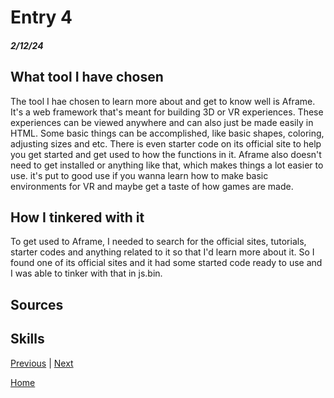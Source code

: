 # Entry 4
##### 2/12/24

## What tool I have chosen
The tool I hae chosen to learn more about and get to know well is Aframe. It's a web framework that's meant for building 3D or VR experiences. These experiences can be viewed anywhere and can also just be made easily in HTML. Some basic things can be accomplished, like basic shapes, coloring, adjusting sizes and etc. There is even starter code on its official site to help you get started and get used to how the functions in it. Aframe also doesn't need to get installed or anything like that, which makes things a lot easier to use. it's put to good use if you wanna learn how to make basic environments for VR and maybe get a taste of how games are made.

## How I tinkered with it
To get used to Aframe, I needed to search for the official sites, tutorials, starter codes and anything related to it so that I'd learn more about it. So I found one of its official sites and it had some started code ready to use and I was able to tinker with that in js.bin.
## Sources

## Skills

[Previous](entry03.md) | [Next](entry05.md)

[Home](../README.md)
